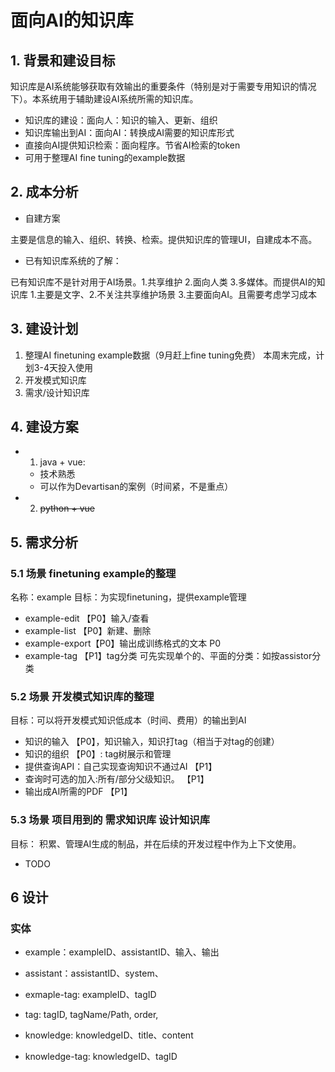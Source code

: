 # 面向AI的知识库

## 1. 背景和建设目标
知识库是AI系统能够获取有效输出的重要条件（特别是对于需要专用知识的情况下）。本系统用于辅助建设AI系统所需的知识库。
- 知识库的建设：面向人：知识的输入、更新、组织
- 知识库输出到AI：面向AI：转换成AI需要的知识库形式
- 直接向AI提供知识检索：面向程序。节省AI检索的token
- 可用于整理AI fine tuning的example数据

## 2. 成本分析
- 自建方案

主要是信息的输入、组织、转换、检索。提供知识库的管理UI，自建成本不高。

- 已有知识库系统的了解：

已有知识库不是针对用于AI场景。1.共享维护 2.面向人类 3.多媒体。而提供AI的知识库 1.主要是文字、2.不关注共享维护场景 3.主要面向AI。且需要考虑学习成本


## 3. 建设计划
1. 整理AI finetuning example数据（9月赶上fine tuning免费）
本周末完成，计划3-4天投入使用
2. 开发模式知识库
3. 需求/设计知识库

## 4. 建设方案
- 1. java + vue: 
    - 技术熟悉
    - 可以作为Devartisan的案例（时间紧，不是重点）  
- 2. ~~python + vue~~

## 5. 需求分析
### 5.1 场景 finetuning example的整理
名称：example
目标：为实现finetuning，提供example管理
- example-edit 【P0】输入/查看 
- example-list 【P0】新建、删除
- example-export【P0】输出成训练格式的文本 P0
- example-tag 【P1】tag分类 可先实现单个的、平面的分类：如按assistor分类

### 5.2 场景 开发模式知识库的整理
目标：可以将开发模式知识低成本（时间、费用）的输出到AI
- 知识的输入 【P0】，知识输入，知识打tag（相当于对tag的创建）
- 知识的组织 【P0】: tag树展示和管理
- 提供查询API：自己实现查询知识不通过AI 【P1】
- 查询时可选的加入:所有/部分父级知识。 【P1】
- 输出成AI所需的PDF 【P1】


### 5.3 场景 项目用到的 需求知识库 设计知识库
目标： 积累、管理AI生成的制品，并在后续的开发过程中作为上下文使用。
- TODO

## 6 设计
### 实体
- example：exampleID、assistantID、输入、输出
- assistant：assistantID、system、
- exmaple-tag:  exampleID、tagID
- tag: tagID, tagName/Path, order, 

- knowledge: knowledgeID、title、content
- knowledge-tag: knowledgeID、tagID




